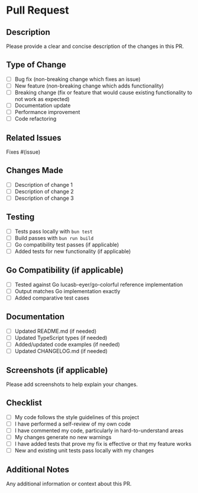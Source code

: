 # Pull Request

## Description

Please provide a clear and concise description of the changes in this PR.

## Type of Change

- [ ] Bug fix (non-breaking change which fixes an issue)
- [ ] New feature (non-breaking change which adds functionality)
- [ ] Breaking change (fix or feature that would cause existing functionality to not work as expected)
- [ ] Documentation update
- [ ] Performance improvement
- [ ] Code refactoring

## Related Issues

Fixes #(issue)

## Changes Made

- [ ] Description of change 1
- [ ] Description of change 2
- [ ] Description of change 3

## Testing

- [ ] Tests pass locally with `bun test`
- [ ] Build passes with `bun run build`
- [ ] Go compatibility test passes (if applicable)
- [ ] Added tests for new functionality (if applicable)

## Go Compatibility (if applicable)

- [ ] Tested against Go lucasb-eyer/go-colorful reference implementation
- [ ] Output matches Go implementation exactly
- [ ] Added comparative test cases

## Documentation

- [ ] Updated README.md (if needed)
- [ ] Updated TypeScript types (if needed)
- [ ] Added/updated code examples (if needed)
- [ ] Updated CHANGELOG.md (if needed)

## Screenshots (if applicable)

Please add screenshots to help explain your changes.

## Checklist

- [ ] My code follows the style guidelines of this project
- [ ] I have performed a self-review of my own code
- [ ] I have commented my code, particularly in hard-to-understand areas
- [ ] My changes generate no new warnings
- [ ] I have added tests that prove my fix is effective or that my feature works
- [ ] New and existing unit tests pass locally with my changes

## Additional Notes

Any additional information or context about this PR.

